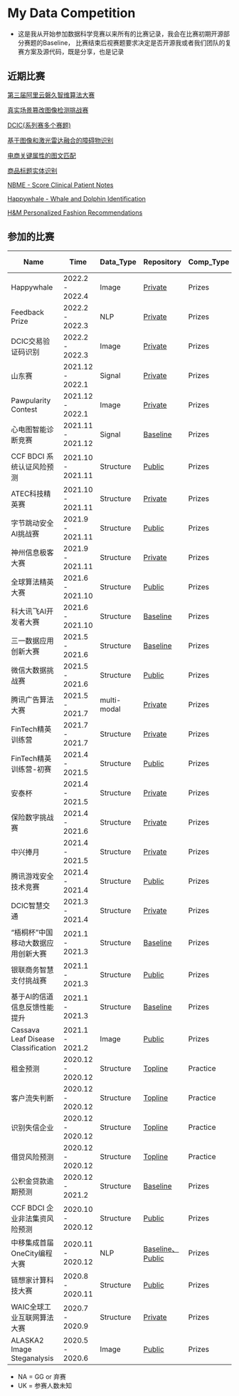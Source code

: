 # My Data Competition

* 这是我从开始参加数据科学竞赛以来所有的比赛记录，我会在比赛初期开源部分赛题的Baseline， 比赛结束后视赛题要求决定是否开源我或者我们团队的复赛方案及源代码，既是分享，也是记录

## 近期比赛

[第三届阿里云磐久智维算法大赛](https://tianchi.aliyun.com/competition/entrance/531947/introduction?spm=5176.12281949.1003.1.493e24480R6nSB)

[真实场景篡改图像检测挑战赛](https://tianchi.aliyun.com/competition/entrance/531945/introduction?spm=5176.12281949.1003.2.493e24480R6nSB)

[DCIC(系列赛多个赛题)](https://www.dcic-china.com/competitions/10024)

[基于图像和激光雷达融合的障碍物识别](https://challenge.datacastle.cn/v3/cmptDetail.html?id=621)

[电商关键属性的图文匹配](https://www.kesci.com/home/competition/620b34c41f3cf500170bd6ca)

[商品标题实体识别](https://www.kesci.com/home/competition/620b34ed28270b0017b823ad)

[NBME - Score Clinical Patient Notes](https://www.kaggle.com/c/nbme-score-clinical-patient-notes)

[Happywhale - Whale and Dolphin Identification](https://www.kaggle.com/c/happy-whale-and-dolphin)

[H&M Personalized Fashion Recommendations](https://www.kaggle.com/c/h-and-m-personalized-fashion-recommendations)

## 参加的比赛
| Name                       | Time             | Data_Type      | Repository                                          | Comp_Type |  Ranking online |
| -------------------------- | ---------------- | --------- | --------------------------------------------------- | ------- | ------- |
| Happywhale  | 2022.2 - 2022.4 | Image |  [Private]()                     |   Prizes   | 3 / 1613   |
| Feedback Prize | 2022.2 - 2022.3 | NLP |  [Private]()                     |   Prizes   |  94 / 2058 🥈 |
| DCIC交易验证码识别 | 2022.2 - 2022.3 | Image |  [Private]()                     |   Prizes   | 7 / 826  |
| 山东赛 | 2021.12 - 2022.1 | Signal |            [Private]()                     |   Prizes   |  2 / 298|
| Pawpularity Contest | 2021.12 - 2022.1 | Image |            [Private]()                     |   Prizes   |  201 / 3537 🥉 |
| 心电图智能诊断竞赛 | 2021.11 - 2021.12 | Signal |      [Baseline](https://github.com/librauee/ECG)                              |   Prizes   |  NA |
| CCF BDCI 系统认证风险预测 | 2021.10 - 2021.11 | Structure |      [Public](https://github.com/zui0711/Z-Lab/tree/main/2021%20CCF%20BDCI/%E7%B3%BB%E7%BB%9F%E8%AE%A4%E8%AF%81%E9%A3%8E%E9%99%A9%E9%A2%84%E6%B5%8BRank1)                              |   Prizes   |  1 / 1085|
| ATEC科技精英赛 | 2021.10 - 2021.11 | Structure |      [Private]()                              |   Prizes   |  1 / UK|
| 字节跳动安全AI挑战赛 | 2021.9 - 2021.11 | Structure |      [Public](https://github.com/librauee/ByteDanceAI)                              |   Prizes   |  6 / 500+ |
| 神州信息极客大赛 | 2021.9 - 2021.11 | Structure |      [Private](https://github.com/librauee/ShenZhou)                              |   Prizes   |  1 / UK |
| 全球算法精英大赛 | 2021.6 - 2021.10 | Structure |      [Public](https://github.com/librauee/DIGIX2021/tree/master)                              |   Prizes   |  2 / 3600|
| 科大讯飞AI开发者大赛 | 2021.6 - 2021.10 | Structure | [Baseline](https://github.com/librauee/IFLY)                                    |   Prizes   |  NA |
| 三一数据应用创新大赛              | 2021.5 - 2021.6 | Structure | [Baseline](https://github.com/librauee/WJJ)                                    |   Prizes   |  NA |
| 微信大数据挑战赛              | 2021.5 - 2021.6 | Structure | [Public](https://github.com/librauee/WBDC)                                    |   Prizes   |  23 / 6768 |
| 腾讯广告算法大赛              | 2021.5 - 2021.7 | multi-modal | [Private]()                                    |   Prizes   |  6 / UK |
| FinTech精英训练营              | 2021.7 - 2021.7 | Structure | [Private]()                                    |   Prizes   |  3 / 12|
| FinTech精英训练营-初赛              | 2021.4 - 2021.5 | Structure | [Public](https://github.com/librauee/ZSYH)                                    |   Prizes   |  24 / UK |
| 安泰杯              | 2021.4 - 2021.5 | Structure | [Private]()                                    |   Prizes   |   5 / 322 |
| 保险数字挑战赛              | 2021.4 - 2021.6 | Structure | [Private]()                                    |   Prizes   |  NA |
| 中兴捧月              | 2021.4 - 2021.5 | Structure | [Private]()                                    |   Prizes   |  4 / UK |
| 腾讯游戏安全技术竞赛              | 2021.4 - 2021.4 | Structure | [Public](https://github.com/librauee/gslab2021)                                    |   Prizes   |  4 / UK|
| DCIC智慧交通              | 2021.3 - 2021.4 | Structure | [Private]()                                    |   Prizes   |  9 / 1367|
| “梧桐杯”中国移动大数据应用创新大赛              | 2021.1 - 2021.3 | Structure | [Baseline](https://github.com/librauee/Wutong/tree/master)                                    |   Prizes   |  7 / 475 |
| 银联商务智慧支付挑战赛              | 2021.1 - 2021.3 | Structure | [Public](https://github.com/librauee/YLSW)                                    |   Prizes   |  2 / UK|
| 基于AI的信道信息反馈性能提升      | 2021.1 - 2021.3 | Structure | [Baseline]()                                    |   Prizes   |  13 / 1175  |
| Cassava Leaf Disease Classification      | 2021.1 - 2021.2 | Image | [Public](https://github.com/librauee/cassava/tree/master)                                    |   Prizes   |   53 / 3900 🥈|
| 租金预测      | 2020.12 - 2020.12 | Structure | [Topline](https://github.com/librauee/PracticeCompetition/tree/master/rental_predict)                                    |   Practice   |   2 / 634 |
| 客户流失判断      | 2020.12 - 2020.12 | Structure | [Topline](https://github.com/librauee/PracticeCompetition/tree/master/customer_churn_judgement)                                    |   Practice   |   1 / 230 |
| 识别失信企业      | 2020.12 - 2020.12 | Structure | [Topline](https://github.com/librauee/PracticeCompetition/tree/master/dishonest_enterprise)                                    |   Practice   |   2 / 305 |
| 借贷风险预测      | 2020.12 - 2020.12 | Structure | [Topline](https://github.com/librauee/PracticeCompetition/tree/master/loan_risk_forecast)                                    |   Practice   |   1 / 273 |
| 公积金贷款逾期预测      | 2020.12 - 2021.2 | Structure | [Baseline](https://github.com/librauee/GJJDKYC)                                    |   Prizes   |   NA |
| CCF BDCI 企业非法集资风险预测      | 2020.10 - 2020.12 | Structure | [Public](https://github.com/librauee/CCFBDCI2020)                                    |   Prizes   |  11 / 4210    |
| 中移集成首届OneCity编程大赛         | 2020.11 - 2020.12 | NLP | [Baseline、Public](https://github.com/librauee/OneCity) |    Prizes |  15 / 663   |
| 链想家计算科技大赛         | 2020.8 - 2020.11 | Structure | [Public](https://github.com/dengyin/MyCompetitions/tree/master/MoocCubeRank1) |   Prizes  |  1 / 630    |
| WAIC全球工业互联网算法大赛 | 2020.7 - 2020.9  | Structure | [Private](https://github.com/librauee/WAIC2020)     |    Prizes |  2 / 200+     |
| ALASKA2 Image Steganalysis | 2020.5 - 2020.6  | Image     | [Public](https://github.com/librauee/ALASKA2)     |   Prizes  |  NA |

* NA = GG or 弃赛
* UK = 参赛人数未知

